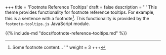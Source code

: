 +++
title = 'Footnote Reference Tooltips'
draft = false
description  = '''
This theme provides functionality for footnote reference tooltips. For example,
this is a sentence with a footnote[^1]. This functionality is provided by the 
`footnote-tooltips.js` JavaScript module.
[^1]: Some footnote content...
'''
weight = 3
+++

{{% include-md "docs/footnote-reference-tooltips.md" %}}

